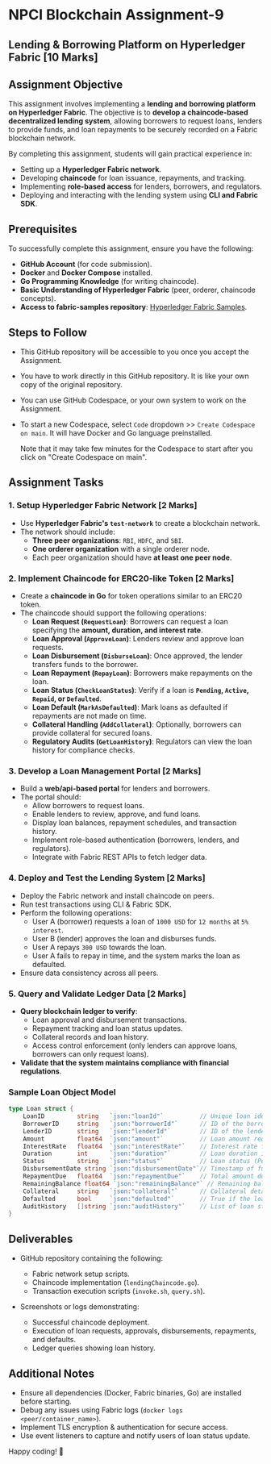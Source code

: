 # NPCI Blockchain Assignment-9 

## Lending & Borrowing Platform on Hyperledger Fabric [10 Marks]

## Assignment Objective

This assignment involves implementing a **lending and borrowing platform on Hyperledger Fabric**. The objective is to **develop a chaincode-based decentralized lending system**, allowing borrowers to request loans, lenders to provide funds, and loan repayments to be securely recorded on a Fabric blockchain network.

By completing this assignment, students will gain practical experience in:

*   Setting up a **Hyperledger Fabric network**.
*   Developing **chaincode** for loan issuance, repayments, and tracking.
*   Implementing **role-based access** for lenders, borrowers, and regulators.
*   Deploying and interacting with the lending system using **CLI and Fabric SDK**.

## Prerequisites

To successfully complete this assignment, ensure you have the following:

*   **GitHub Account** (for code submission).
*   **Docker** and **Docker Compose** installed.
*   **Go Programming Knowledge** (for writing chaincode).
*   **Basic Understanding of Hyperledger Fabric** (peer, orderer, chaincode concepts).
*   **Access to fabric-samples repository**: [Hyperledger Fabric Samples](https://github.com/hyperledger/fabric-samples).

## Steps to Follow

- This GitHub repository will be accessible to you once you accept the Assignment.
- You have to work directly in this GitHub repository. It is like your own copy of the original repository.
- You can use GitHub Codespace, or your own system to work on the Assignment. 
- To start a new Codespace, select `Code` dropdown >> `Create Codespace on main`. It will have Docker and Go language preinstalled.

  Note that it may take few minutes for the Codespace to start after you click on "Create Codespace on main".


## Assignment Tasks

### 1. Setup Hyperledger Fabric Network [2 Marks]

*   Use **Hyperledger Fabric's `test-network`** to create a blockchain network.
*   The network should include:
    *   **Three peer organizations**: `RBI`, `HDFC`, and `SBI`.
    *   **One orderer organization** with a single orderer node.
    *   Each peer organization should have **at least one peer node**.

### 2. Implement Chaincode for ERC20-like Token [2 Marks]

*   Create a **chaincode in Go** for token operations similar to an ERC20 token.
*   The chaincode should support the following operations:
    *   **Loan Request (`RequestLoan`)**: Borrowers can request a loan specifying the **amount, duration, and interest rate**.
    *   **Loan Approval (`ApproveLoan`)**: Lenders review and approve loan requests.
    *   **Loan Disbursement (`DisburseLoan`)**: Once approved, the lender transfers funds to the borrower.
    *   **Loan Repayment (`RepayLoan`)**: Borrowers make repayments on the loan.
    *   **Loan Status (`CheckLoanStatus`)**: Verify if a loan is **`Pending`, `Active`, `Repaid`, or `Defaulted`**.
    *   **Loan Default (`MarkAsDefaulted`)**: Mark loans as defaulted if repayments are not made on time.
    *   **Collateral Handling (`AddCollateral`)**: Optionally, borrowers can provide collateral for secured loans.
    *   **Regulatory Audits (`GetLoanHistory`)**: Regulators can view the loan history for compliance checks.

### 3. Develop a Loan Management Portal [2 Marks]

*   Build a **web/api-based portal** for lenders and borrowers.
*   The portal should:
    *   Allow borrowers to request loans.
    *   Enable lenders to review, approve, and fund loans.
    *   Display loan balances, repayment schedules, and transaction history.
    *   Implement role-based authentication (borrowers, lenders, and regulators).
    *   Integrate with Fabric REST APIs to fetch ledger data.

### 4. Deploy and Test the Lending System [2 Marks]

*   Deploy the Fabric network and install chaincode on peers.
*   Run test transactions using CLI & Fabric SDK.
*   Perform the following operations:
    *   User A (borrower) requests a loan of `1000 USD` for `12 months` at `5% interest`.
    *   User B (lender) approves the loan and disburses funds.
    *   User A repays `300 USD` towards the loan.
    *   User A fails to repay in time, and the system marks the loan as defaulted.
*   Ensure data consistency across all peers.

### 5. Query and Validate Ledger Data [2 Marks]

*   **Query blockchain ledger to verify**:
    *   Loan approval and disbursement transactions.
    *   Repayment tracking and loan status updates.
    *   Collateral records and loan history.
    *   Access control enforcement (only lenders can approve loans, borrowers can only request loans).
*   **Validate that the system maintains compliance with financial regulations**.

### Sample Loan Object Model

```go
type Loan struct {
	LoanID         string   `json:"loanId"`          // Unique loan identifier
	BorrowerID     string   `json:"borrowerId"`      // ID of the borrower
	LenderID       string   `json:"lenderId"`        // ID of the lender (empty if loan is pending)
	Amount         float64  `json:"amount"`          // Loan amount requested
	InterestRate   float64  `json:"interestRate"`    // Interest rate for the loan
	Duration       int      `json:"duration"`        // Loan duration in months
	Status         string   `json:"status"`          // Loan status (Pending, Approved, Active, etc)
	DisbursementDate string `json:"disbursementDate"`// Timestamp of fund disbursement
	RepaymentDue   float64  `json:"repaymentDue"`    // Total amount due for repayment
	RemainingBalance float64 `json:"remainingBalance"` // Remaining balance to be repaid
	Collateral     string   `json:"collateral"`      // Collateral details (if any)
	Defaulted      bool     `json:"defaulted"`       // True if the loan is defaulted
	AuditHistory   []string `json:"auditHistory"`    // List of loan status changes
}
```


## Deliverables

* GitHub repository containing the following:
  * Fabric network setup scripts.
  * Chaincode implementation (`lendingChaincode.go`).
  * Transaction execution scripts (`invoke.sh`, `query.sh`).

* Screenshots or logs demonstrating:
  * Successful chaincode deployment.
  * Execution of loan requests, approvals, disbursements, repayments, and defaults.
  * Ledger queries showing loan history.

## Additional Notes

* Ensure all dependencies (Docker, Fabric binaries, Go) are installed before starting.
* Debug any issues using Fabric logs (`docker logs <peer/container_name>`).
* Implement TLS encryption & authentication for secure access.
* Use event listeners to capture and notify users of loan status update.

Happy coding! 🚀
